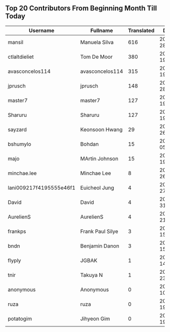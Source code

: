 ## Top 20 Contributors From Beginning Month Till Today ##
|Username|Fullname|Translated|DateJoined|Language|
|--------|--------|----------|----------|-------|
|mansil|Manuela Silva|616|2024-04-28T15:52:39.|pt|
|ctlaltdieliet|Tom De Moor|380|2020-06-19T16:30:47Z|nl|
|avasconcelos114|avasconcelos114|315|2020-06-19T18:18:27Z|ko|
|jprusch|jprusch|148|2021-06-28T12:00:18.|de|
|master7|master7|127|2020-06-19T18:20:39.|pl|
|Sharuru|Sharuru|127|2020-06-19T18:20:22.|zh_Hans|
|sayzard|Keonsoon Hwang|29|2025-03-26T05:02:18.||
|bshumylo|Bohdan|15|2025-01-05T23:41:01.||
|majo|MArtin Johnson|15|2020-06-19T18:19:45Z|sv|
|minchae.lee|Minchae Lee|8|2024-11-26T01:06:33.|ko|
|lani009217f4195555e46f1|Euicheol Jung|4|2025-02-27T12:26:38.||
|David|David|4|2024-07-31T00:30:03.||
|AurelienS|AurelienS|4|2025-08-21T09:26:09.||
|frankps|Frank Paul Silye|3|2024-06-15T17:49:35.|nb_NO|
|bndn|Benjamin Danon|3|2024-05-15T08:40:35.||
|flyply|JGBAK|1|2025-06-14T06:08:50.||
|tnir|Takuya N|1|2024-07-23T20:19:19.|ja|
|anonymous|Anonymous|0|2020-06-10T18:34:14.||
|ruza|ruza|0|2020-06-19T18:18:57.||
|potatogim|Jihyeon Gim|0|2020-06-19T18:18:58.|ko|
